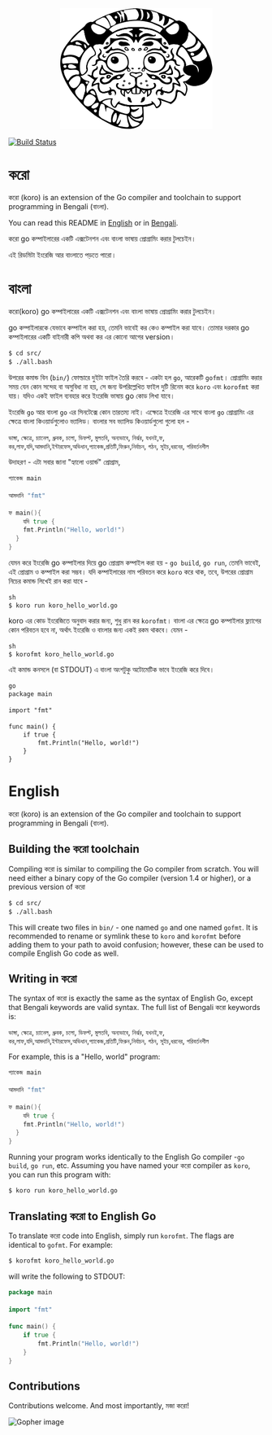 <div align="center">
  <img src="https://raw.githubusercontent.com/ChimeraCoder/koro/master/gopher_tiger.svg?sanitize=true" width="300px">
</div>

[![Build Status](https://travis-ci.org/ChimeraCoder/koro.svg?branch=master)](https://travis-ci.org/ChimeraCoder/koro)

#  করো

করো (koro) is an extension of the Go compiler and toolchain to support programming in Bengali (বাংলা). 

You can read this README in [English](#english) or in [Bengali](#বাংলা).

করো go কম্পাইলারের একটি এক্সটেনশন এবং বাংলা ভাষায় প্রোগ্রামিং করার  টুলচেইন। 

এই রিডমিটা ইংরেজি আর বাংলাতে  পড়তে পারো।


# বাংলা

 করো(koro) go কম্পাইলারের একটি এক্সটেনশন এবং বাংলা ভাষায় প্রোগ্রামিং করার  টুলচেইন। 

go কম্পাইলারকে যেভাবে কম্পাইল করা হয়, তেমনি ভাবেই কর কেও কম্পাইল করা যাবে। তোমার দরকার go কম্পাইলারের একটি বাইনারী কপি অথবা কর এর কোনো আগের version।

```sh
$ cd src/
$ ./all.bash
```

উপরের কমান্ড বিন (`bin/`) ফোল্ডারে দুইটা ফাইল তৈরি করবে - একটা হল `go`, আরেকটি `gofmt`। প্রোগ্রামিং করার সময় যেন কোন সন্দেহ বা অসুবিধা না হয়, সে জন্য উপরিল্লেখিত ফাইল দুটি রিনেম করে `koro` এবং `korofmt` করা যায়। যদিও একই ফাইল ব্যবহার করে ইংরেজি ভাষায় go কোড লিখা যাবে।

ইংরেজি `go` আর বাংলা `go` এর সিনটেক্সে কোন তারতম্য নাই। এক্ষেত্রে ইংরেজি এর সাথে বাংলা `go` প্রোগ্রামিং এর ক্ষেত্রে বাংলা কিওয়ার্ডগুলোও ভ্যালিড। বাংলার সব ভ্যালিড কিওয়ার্ডগুলো গুলো হল - 

 `ভাঙ্গা`, `ক্ষেত্রে`, 	`চ্যানেল`, `ধ্রুবক`, `চলো`, 	`ডিফল্ট`, `মুলতবি`, `অন্যভাবে`, `নির্ঝর`, `যখনই`,`ফ`, `কর`,`লাফ`,`যদি`,`আমদানি`,`ইন্টারফেস`,`অভিধান`,`প্যাকেজ`,`প্রতিটি`,`ফিরুন`,`নির্বাচন`, `গঠন`, `সুইচ`,`ধরনের`, `পরিবর্তনশীল`

উদাহরণ - এটা সবার জানা "হ্যালো ওয়ার্ন্ড" প্রোগ্রাম, 

```go
প্যাকেজ main

আমদানি "fmt"

ফ main(){
    যদি true {
    fmt.Println("Hello, world!")
  }
}
```

যেমন করে ইংরেজি go কম্পাইলার দিয়ে go প্রোগ্রাম কম্পাইল করা হয় - `go build`, `go run`, তেমনি ভাবেই, এই প্রোগ্রাম ও কম্পাইল করা
সম্ভব। যদি কম্পাইলারের নাম পরিবতন করে `koro` করে থাক, তবে, উপরের প্রোগ্রাম নিচের কমান্ড লিখেই রান করা যাবে - 

```
sh
$ koro run koro_hello_world.go
```

koro এর কোড ইংরেজিতে অনুবাদ করার জন্য, শুধু রান কর `korofmt`। বাংলা এর ক্ষেত্রে go কম্পাইলার ফ্ল্যাগের কোন পরিবতন হবে না, অর্থাৎ ইংরেজি ও বাংলার জন্য একই রকম থাকবে। যেমন - 

```
sh
$ korofmt koro_hello_world.go
```

এই কমান্ড কনসলে (বা  STDOUT) এ বাংলা অংশটুকু অটোমেটিক ভাবে ইংরেজি করে দিবে।

```
go
package main

import "fmt"

func main() {
	if true {
		fmt.Println("Hello, world!")
	}
}
```


# English

 করো (koro) is an extension of the Go compiler and toolchain to support programming in Bengali (বাংলা).



## Building the করো toolchain

Compiling করো is similar to compiling the Go compiler from scratch. You will need either a binary copy of the Go compiler (version 1.4 or higher), or a previous version of করো 

```sh
$ cd src/
$ ./all.bash
```

This will create two files in `bin/` - one named `go` and one named `gofmt`. It is recommended to rename or symlink these to `koro` and `korofmt` before adding them to your path to avoid confusion; however, these can be used to compile English Go code as well.
## Writing in করো

The syntax of করো is exactly the same as the syntax of English Go, except that Bengali keywords are valid syntax. The full list of Bengali করো keywords is:

 `ভাঙ্গা`, `ক্ষেত্রে`, 	`চ্যানেল`, `ধ্রুবক`, `চলো`, 	`ডিফল্ট`, `মুলতবি`, `অন্যভাবে`, `নির্ঝর`, `যখনই`,`ফ`, `কর`,`লাফ`,`যদি`,`আমদানি`,`ইন্টারফেস`,`অভিধান`,`প্যাকেজ`,`প্রতিটি`,`ফিরুন`,`নির্বাচন`, `গঠন`, `সুইচ`,`ধরনের`, `পরিবর্তনশীল`

For example, this is a "Hello, world" program:


```go
প্যাকেজ main

আমদানি "fmt"

ফ main(){
    যদি true {
    fmt.Println("Hello, world!")
  }
}
```

Running your program works identically to the English Go compiler -`go build`, `go run`, etc. Assuming you have named your করো compiler as `koro`, you can run this program with:

```sh
$ koro run koro_hello_world.go
```


## Translating করো to English Go


To translate করো code into English, simply run `korofmt`. The flags are identical to `gofmt`. For example:



```sh
$ korofmt koro_hello_world.go
```

will write the following to STDOUT:

```go
package main

import "fmt"

func main() {
	if true {
		fmt.Println("Hello, world!")
	}
}
```


## Contributions

Contributions welcome. And most importantly, মজা করো!

![Gopher image](doc/gopher/biplane.jpg)
